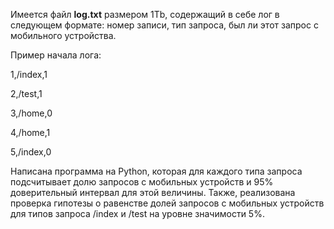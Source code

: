 Имеется файл **log.txt** размером 1Tb, содержащий в себе лог в следующем формате: номер записи, тип запроса, был ли этот запрос с мобильного устройства. 

Пример начала лога:

1,/index,1

2,/test,1

3,/home,0

4,/home,1

5,/index,0

Написана программа на Python, которая для каждого типа запроса подсчитывает долю запросов с мобильных устройств и 95% доверительный интервал для этой величины. Также, реализована проверка гипотезы о равенстве долей запросов с мобильных устройств для типов запроса /index и /test на уровне значимости 5%.
